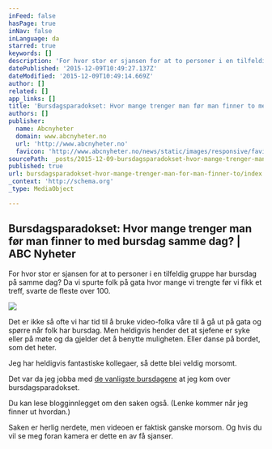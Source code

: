 ```yaml
---
inFeed: false
hasPage: true
inNav: false
inLanguage: da
starred: true
keywords: []
description: 'For hvor stor er sjansen for at to personer i en tilfeldig gruppe har bursdag på samme dag? Det avhenger selvsagt av hvor stor gruppen er. Da vi spurte folk på gata hvor mange vi trengte før vi fikk et treff, svarte de fleste over 100.'
datePublished: '2015-12-09T10:49:27.137Z'
dateModified: '2015-12-09T10:49:14.669Z'
author: []
related: []
app_links: []
title: 'Bursdagsparadokset: Hvor mange trenger man før man finner to med bursdag samme dag? | ABC Nyheter'
authors: []
publisher:
  name: Abcnyheter
  domain: www.abcnyheter.no
  url: 'http://www.abcnyheter.no'
  favicon: 'http://www.abcnyheter.no/news/static/images/responsive/favicons/favicon.ico'
sourcePath: _posts/2015-12-09-bursdagsparadokset-hvor-mange-trenger-man-for-man-finner-to.md
published: true
url: bursdagsparadokset-hvor-mange-trenger-man-for-man-finner-to/index.html
_context: 'http://schema.org'
_type: MediaObject

---
```

<article style=""><h1>Bursdagsparadokset: Hvor mange trenger man før man finner to med bursdag samme dag? | ABC Nyheter</h1><p>For hvor stor er sjansen for at to personer i en tilfeldig gruppe har bursdag på samme dag? Da vi spurte folk på gata hvor mange vi trengte før vi fikk et treff, svarte de fleste over 100.</p><img src="https://s3-us-west-2.amazonaws.com/the-grid-img/p/df0f4aea8fb6dda806686c3837aee382bf73ced3.jpg" /></article>

Det er ikke så ofte vi har tid til å bruke video-folka våre til å gå ut på gata og spørre når folk har bursdag. Men heldigvis hender det at sjefene er syke eller på møte og da gjelder det å benytte muligheten. Eller danse på bordet, som det heter.

Jeg har heldigvis fantastiske kollegaer, så dette blei veldig morsomt. 

Det var da jeg jobba med [de vanligste bursdagene][0] at jeg kom over bursdagsparadokset.

Du kan lese blogginnlegget om den saken også. (Lenke kommer når jeg finner ut hvordan.)

Saken er herlig nerdete, men videoen er faktisk ganske morsom. Og hvis du vil se meg foran kamera er dette en av få sjanser.

[0]: http://abcnyheter.no/artikkel/194941470
